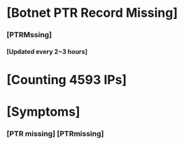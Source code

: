 # [Botnet PTR Record Missing]
### [PTRMssing]
#### [Updated every 2~3 hours]

# [Counting 4593 IPs]

# [Symptoms] 
###   [PTR missing] [PTRmissing]
